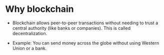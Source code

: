 # Why blockchain

- Blockchain allows peer-to-peer transactions without needing to trust a central authority (like banks or companies). This is called decentralization.

- Example: You can send money across the globe without using Western Union or a bank.
